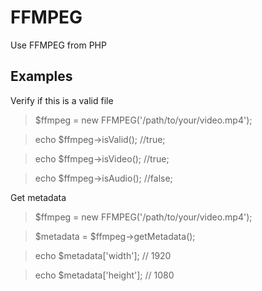 FFMPEG =====================Use FFMPEG from PHPExamples---------------------Verify if this is a valid file > $ffmpeg = new FFMPEG('/path/to/your/video.mp4'); > echo $ffmpeg->isValid(); //true; > echo $ffmpeg->isVideo(); //true; > echo $ffmpeg->isAudio(); //false; Get metadata> $ffmpeg = new FFMPEG('/path/to/your/video.mp4'); > $metadata = $ffmpeg->getMetadata();> echo $metadata['width']; // 1920> echo $metadata['height']; // 1080